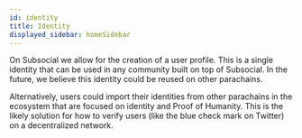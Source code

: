 ```yaml
---
id: identity
title: Identity
displayed_sidebar: homeSidebar
---
```


On Subsocial we allow for the creation of a user profile. This is a single identity that can be used
in any community built on top of Subsocial. In the future, we believe this identity could be reused
on other parachains. 

Alternatively, users could import their identities from other parachains in the ecosystem that are focused on identity and Proof of Humanity.
This is the likely solution for how to verify users (like the blue check mark on Twitter) on a decentralized network.
